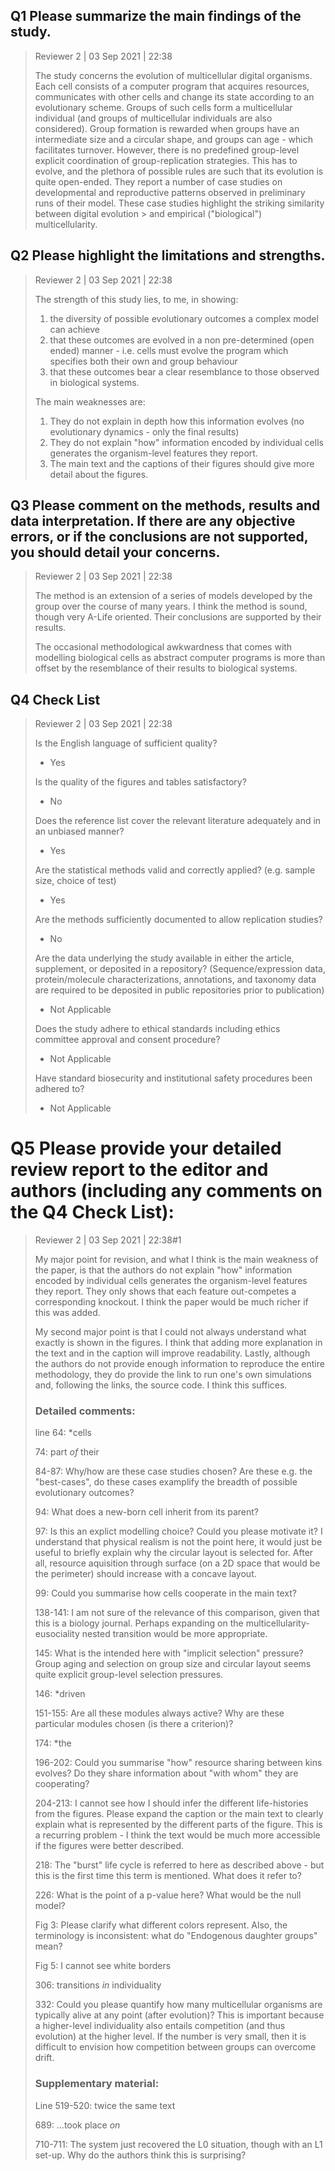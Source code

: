 
## Q1 Please summarize the main findings of the study.

> Reviewer 2 | 03 Sep 2021 | 22:38
>
> The study concerns the evolution of multicellular digital organisms.
> Each cell consists of a computer program that acquires resources, communicates with other cells and change its state according to an evolutionary scheme.
> Groups of such cells form a multicellular individual (and groups of multicellular individuals are also considered).
> Group formation is rewarded when groups have an intermediate size and a circular shape, and groups can age - which facilitates turnover.
> However, there is no predefined group-level explicit coordination of group-replication strategies.
> This has to evolve, and the plethora of possible rules are such that its evolution is quite open-ended.
> They report a number of case studies on developmental and reproductive patterns observed in preliminary runs of their model.
These case studies highlight the striking similarity between digital evolution > and empirical ("biological") multicellularity.

## Q2 Please highlight the limitations and strengths.

> Reviewer 2 | 03 Sep 2021 | 22:38
>
> The strength of this study lies, to me, in showing:
> 1. the diversity of possible evolutionary outcomes a complex model can achieve
> 2. that these outcomes are evolved in a non pre-determined (open ended) manner - i.e. cells must evolve the program which specifies both their own and group behaviour
> 3. that these outcomes bear a clear resemblance to those observed in biological systems.
>
> The main weaknesses are:
> 1. They do not explain in depth how this information evolves (no evolutionary dynamics - only the final results)
> 2. They do not explain "how" information encoded by individual cells generates the organism-level features they report.
> 3. The main text and the captions of their figures should give more detail about the figures.

## Q3 Please comment on the methods, results and data interpretation. If there are any objective errors, or if the conclusions are not supported, you should detail your concerns.

> Reviewer 2 | 03 Sep 2021 | 22:38
>
> The method is an extension of a series of models developed by the group over the course of many years.
> I think the method is sound, though very A-Life oriented.
>Their conclusions are supported by their results.
>
> The occasional methodological awkwardness that comes with modelling biological cells as abstract computer programs is more than offset by the resemblance of their results to biological systems.

## Q4 Check List

> Reviewer 2 | 03 Sep 2021 | 22:38
>
> Is the English language of sufficient quality?
> - Yes
>
> Is the quality of the figures and tables satisfactory?
> - No
>
> Does the reference list cover the relevant literature adequately and in an unbiased manner?
> - Yes
>
> Are the statistical methods valid and correctly applied? (e.g. sample size, choice of test)
> - Yes
>
> Are the methods sufficiently documented to allow replication studies?
> - No
>
> Are the data underlying the study available in either the article, supplement, or deposited in a repository? (Sequence/expression data, protein/molecule characterizations, annotations, and taxonomy data are required to be deposited in public repositories prior to publication)
> - Not Applicable
>
> Does the study adhere to ethical standards including ethics committee approval and consent procedure?
> - Not Applicable
>
> Have standard biosecurity and institutional safety procedures been adhered to?
> - Not Applicable

# Q5 Please provide your detailed review report to the editor and authors (including any comments on the Q4 Check List):

> Reviewer 2 | 03 Sep 2021 | 22:38#1
>
> My major point for revision, and what I think is the main weakness of the paper, is that the authors do not explain "how" information encoded by individual cells generates the organism-level features they report.
> They only shows that each feature out-competes a corresponding knockout.
> I think the paper would be much richer if this was added.
>
> My second major point is that I could not always understand what exactly is shown in the figures.
> I think that adding more explanation in the text and in the caption will improve readability.
> Lastly, although the authors do not provide enough information to reproduce the entire methodology, they do provide the link to run one's own simulations and, following the links, the source code.
> I think this suffices.
>
> ### Detailed comments:
>
> line 64: *cells
>
> 74: part *of* their
>
> 84-87: Why/how are these case studies chosen?
> Are these e.g. the "best-cases", do these cases examplify the breadth of possible evolutionary outcomes?
>
> 94: What does a new-born cell inherit from its parent?
>
> 97: Is this an explict modelling choice? Could you please motivate it?
> I understand that physical realism is not the point here, it would just be useful to briefly explain why the circular layout is selected for.
> After all, resource aquisition through surface (on a 2D space that would be the perimeter) should increase with a concave layout.
>
> 99: Could you summarise how cells cooperate in the main text?
>
> 138-141: I am not sure of the relevance of this comparison, given that this is a biology journal.
> Perhaps expanding on the multicellularity-eusociality nested transition would be more appropriate.
>
> 145: What is the intended here with "implicit selection" pressure? Group aging and selection on group size and circular layout seems quite explicit group-level selection pressures.
>
> 146: *driven
>
> 151-155: Are all these modules always active? Why are these particular modules chosen (is there a criterion)?
>
> 174: *the
>
> 196-202: Could you summarise "how" resource sharing between kins evolves?
> Do they share information about "with whom" they are cooperating?
>
> 204-213: I cannot see how I should infer the different life-histories from the figures.
> Please expand the caption or the main text to clearly explain what is represented by the different parts of the figure.
> This is a recurring problem - I think the text would be much more accessible if the figures were better described.
>
> 218: The "burst" life cycle is referred to here as described above - but this is the first time this term is mentioned.
> What does it refer to?
>
> 226: What is the point of a p-value here?
> What would be the null model?
>
> Fig 3: Please clarify what different colors represent.
> Also, the terminology is inconsistent: what do "Endogenous daughter groups" mean?
>
> Fig 5: I cannot see white borders
>
> 306: transitions *in* individuality
>
> 332: Could you please quantify how many multicellular organisms are typically alive at any point (after evolution)?
> This is important because a higher-level individuality also entails competition (and thus evolution) at the higher level.
> If the number is very small, then it is difficult to envision how competition between groups can overcome drift.
>
> ### Supplementary material:
>
> Line 519-520: twice the same text
>
> 689: ...took place *on*
>
> 710-711: The system just recovered the L0 situation, though with an L1 set-up. Why do the authors think this is surprising?
